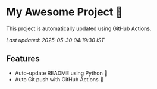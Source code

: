 # My Awesome Project 🚀

This project is automatically updated using GitHub Actions.

_Last updated: 2025-05-30 04:19:30 IST_

## Features
- Auto-update README using Python 🐍
- Auto Git push with GitHub Actions 🤖

